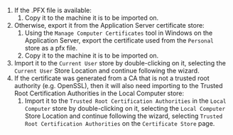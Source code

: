 1. If the .PFX file is available:
    1. Copy it to the machine it is to be imported on.
1. Otherwise, export it from the Application Server certificate store:
    1. Using the `Manage Computer Certificates` tool in Windows on the Application Server, export the certificate used from the `Personal` store as a pfx file.
    1. Copy it to the machine it is to be imported on.
1. Import it to the `Current User` store by double-clicking on it, selecting the `Current User` Store Location and continue following the wizard.
1. If the certificate was generated from a CA that is not a trusted root authority (e.g. OpenSSL), then it will also need importing to the Trusted Root Certification Authorities in the Local Computer store:
     1. Import it to the `Trusted Root Certification Authorities` in the `Local Computer` store by double-clicking on it, selecting the `Local Computer` Store Location and continue following the wizard, selecting `Trusted Root Certification Authorities` on the `Certificate Store` page.
